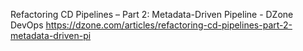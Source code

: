 Refactoring CD Pipelines – Part 2: Metadata-Driven Pipeline - DZone DevOps 
https://dzone.com/articles/refactoring-cd-pipelines-part-2-metadata-driven-pi